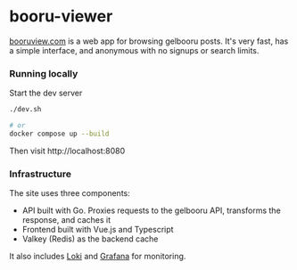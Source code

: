 # booru-viewer

[booruview.com](https://booruview.com) is a web app for browsing gelbooru posts. It's very fast, has a simple interface, and anonymous with no signups or search limits.

### Running locally

Start the dev server

```bash
./dev.sh

# or
docker compose up --build
```

Then visit http://localhost:8080

### Infrastructure

The site uses three components:

- API built with Go. Proxies requests to the gelbooru API, transforms the response, and caches it
- Frontend built with Vue.js and Typescript
- Valkey (Redis) as the backend cache

It also includes [Loki](https://grafana.com/oss/loki/) and [Grafana](https://grafana.com/oss/grafana/) for monitoring.

